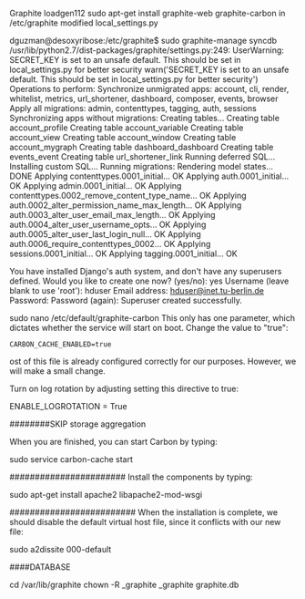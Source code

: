 Graphite loadgen112
sudo apt-get install graphite-web graphite-carbon
in /etc/graphite modified local_settings.py

dguzman@desoxyribose:/etc/graphite$ sudo graphite-manage syncdb
/usr/lib/python2.7/dist-packages/graphite/settings.py:249: UserWarning: SECRET_KEY is set to an unsafe default. This should be set in local_settings.py for better security
  warn('SECRET_KEY is set to an unsafe default. This should be set in local_settings.py for better security')
Operations to perform:
  Synchronize unmigrated apps: account, cli, render, whitelist, metrics, url_shortener, dashboard, composer, events, browser
  Apply all migrations: admin, contenttypes, tagging, auth, sessions
Synchronizing apps without migrations:
  Creating tables...
    Creating table account_profile
    Creating table account_variable
    Creating table account_view
    Creating table account_window
    Creating table account_mygraph
    Creating table dashboard_dashboard
    Creating table events_event
    Creating table url_shortener_link
    Running deferred SQL...
  Installing custom SQL...
Running migrations:
  Rendering model states... DONE
  Applying contenttypes.0001_initial... OK
  Applying auth.0001_initial... OK
  Applying admin.0001_initial... OK
  Applying contenttypes.0002_remove_content_type_name... OK
  Applying auth.0002_alter_permission_name_max_length... OK
  Applying auth.0003_alter_user_email_max_length... OK
  Applying auth.0004_alter_user_username_opts... OK
  Applying auth.0005_alter_user_last_login_null... OK
  Applying auth.0006_require_contenttypes_0002... OK
  Applying sessions.0001_initial... OK
  Applying tagging.0001_initial... OK

You have installed Django's auth system, and don't have any superusers defined.
Would you like to create one now? (yes/no): yes
Username (leave blank to use 'root'): hduser
Email address: hduser@inet.tu-berlin.de
Password: 
Password (again): 
Superuser created successfully.




sudo nano /etc/default/graphite-carbon
This only has one parameter, which dictates whether the service will start on boot. Change the value to "true":

    CARBON_CACHE_ENABLED=true


ost of this file is already configured correctly for our purposes. However, we will make a small change.

Turn on log rotation by adjusting setting this directive to true:

ENABLE_LOGROTATION = True

########SKIP storage aggregation


When you are finished, you can start Carbon by typing:

sudo service carbon-cache start



#######################
Install the components by typing:

sudo apt-get install apache2 libapache2-mod-wsgi

#########################
When the installation is complete, we should disable the default virtual host file, since it conflicts with our new file:

sudo a2dissite 000-default

####DATABASE

cd /var/lib/graphite
chown -R _graphite _graphite graphite.db





